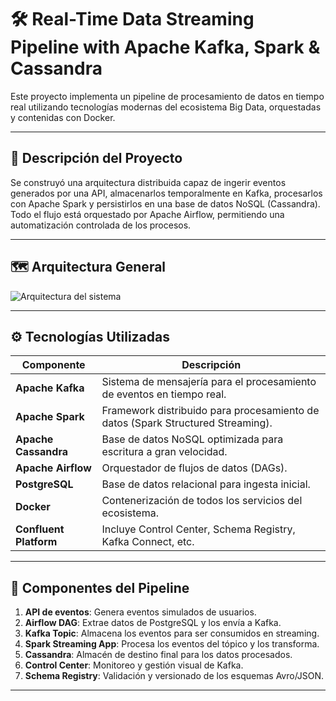 # 🛠️ Real-Time Data Streaming Pipeline with Apache Kafka, Spark & Cassandra

Este proyecto implementa un pipeline de procesamiento de datos en tiempo real utilizando tecnologías modernas del ecosistema Big Data, orquestadas y contenidas con Docker.

---

## 📌 Descripción del Proyecto

Se construyó una arquitectura distribuida capaz de ingerir eventos generados por una API, almacenarlos temporalmente en Kafka, procesarlos con Apache Spark y persistirlos en una base de datos NoSQL (Cassandra). Todo el flujo está orquestado por Apache Airflow, permitiendo una automatización controlada de los procesos.

---

## 🗺️ Arquitectura General

![Arquitectura del sistema](/home/nicolas/Data/arquitectura.png)

---

## ⚙️ Tecnologías Utilizadas

| Componente      | Descripción                                              |
|-----------------|----------------------------------------------------------|
| **Apache Kafka**      | Sistema de mensajería para el procesamiento de eventos en tiempo real. |
| **Apache Spark**      | Framework distribuido para procesamiento de datos (Spark Structured Streaming). |
| **Apache Cassandra**  | Base de datos NoSQL optimizada para escritura a gran velocidad. |
| **Apache Airflow**    | Orquestador de flujos de datos (DAGs). |
| **PostgreSQL**        | Base de datos relacional para ingesta inicial. |
| **Docker**            | Contenerización de todos los servicios del ecosistema. |
| **Confluent Platform**| Incluye Control Center, Schema Registry, Kafka Connect, etc. |

---

## 🧩 Componentes del Pipeline

1. **API de eventos**: Genera eventos simulados de usuarios.
2. **Airflow DAG**: Extrae datos de PostgreSQL y los envía a Kafka.
3. **Kafka Topic**: Almacena los eventos para ser consumidos en streaming.
4. **Spark Streaming App**: Procesa los eventos del tópico y los transforma.
5. **Cassandra**: Almacén de destino final para los datos procesados.
6. **Control Center**: Monitoreo y gestión visual de Kafka.
7. **Schema Registry**: Validación y versionado de los esquemas Avro/JSON.

---